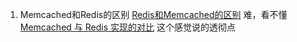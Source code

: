 1. Memcached和Redis的区别
   [Redis和Memcached的区别](http://blog.csdn.net/u013256816/article/details/51146314) 难，看不懂
   [Memcached 与 Redis 实现的对比](https://cloud.tencent.com/developer/article/1004377)  这个感觉说的透彻点

